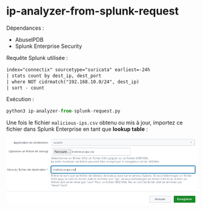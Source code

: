 # ip-analyzer-from-splunk-request

Dépendances :

- AbuseIPDB
- Splunk Enterprise Security

Requête Splunk utilisée :

```
index="connectix" sourcetype="suricata" earliest=-24h
| stats count by dest_ip, dest_port
| where NOT cidrmatch("192.168.10.0/24", dest_ip)
| sort - count
```

Exécution :

```py
python3 ip-analyzer-from-splunk-request.py
```

Une fois le fichier ```malicious-ips.csv``` obtenu ou mis à jour, importez ce fichier dans Splunk Enterprise en tant que **lookup table** :

![add-lookup-table](assets/add-lookup-table.png)